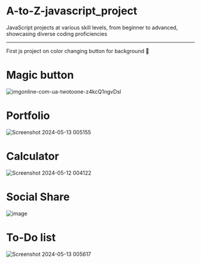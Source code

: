 # A-to-Z-javascript_project
JavaScript projects at various skill levels, from beginner to advanced, showcasing diverse coding proficiencies

------------------------------------------------------------------------------------------------------------------------------------------------------------------------------------------------------------------------------------------------------------
First js project on color changing button for background 🎨

# Magic button
![imgonline-com-ua-twotoone-z4kcQ1ngvDsl](https://github.com/amanpinjar/A-to-Z-javascript_project-/assets/40684802/3ade23e6-3495-4df1-a65c-2d2a6501823c)

# Portfolio
![Screenshot 2024-05-13 005155](https://github.com/amanpinjar/A-to-Z-javascript_project-/assets/40684802/0381d6d4-16f7-4d16-9cbb-ae2d901f62bf)

# Calculator
![Screenshot 2024-05-12 004122](https://github.com/amanpinjar/A-to-Z-javascript_project-/assets/40684802/ebbeb00e-8bf4-4bc1-b485-83106d855cbf)
 
# Social Share
![image](https://github.com/amanpinjar/A-to-Z-javascript_project-/assets/40684802/104112bc-da80-4e0b-8e50-c0b291e38db1)

# To-Do list
![Screenshot 2024-05-13 005617](https://github.com/amanpinjar/A-to-Z-javascript_project-/assets/40684802/884779c8-6ca4-4955-a6f6-efb92768487b)



